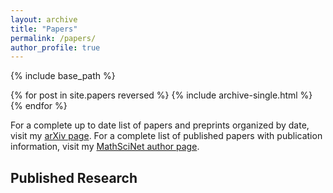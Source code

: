```yaml
---
layout: archive
title: "Papers"
permalink: /papers/
author_profile: true
---
```


{% include base_path %}

{% for post in site.papers reversed %}
{% include archive-single.html %}
{% endfor %}

For a complete up to date list of papers and preprints organized by date, visit my [arXiv page](https://arxiv.org/a/viray_b_1.html). For a complete list of published papers with publication information, visit my [MathSciNet author page](https://mathscinet.ams.org/mathscinet/author?authorId=890397).

## Published Research
